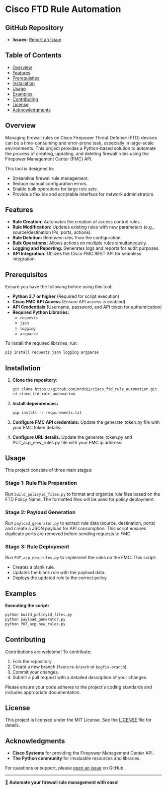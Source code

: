 # Cisco FTD Rule Automation

## GitHub Repository
- **Issues:** [Report an Issue](https://github.com/mrdc82/cisco_ftd_rule_automation/issues)

## Table of Contents
- [Overview](#overview)
- [Features](#features)
- [Prerequisites](#prerequisites)
- [Installation](#installation)
- [Usage](#usage)
- [Examples](#examples)
- [Contributing](#contributing)
- [License](#license)
- [Acknowledgments](#acknowledgments)

## Overview
Managing firewall rules on Cisco Firepower Threat Defense (FTD) devices can be a time-consuming and error-prone task, especially in large-scale environments. This project provides a Python-based solution to automate the process of creating, updating, and deleting firewall rules using the Firepower Management Center (FMC) API.

This tool is designed to:
- Streamline firewall rule management.
- Reduce manual configuration errors.
- Enable bulk operations for large rule sets.
- Provide a flexible and scriptable interface for network administrators.

## Features
- **Rule Creation:** Automates the creation of access control rules.
- **Rule Modification:** Updates existing rules with new parameters (e.g., source/destination IPs, ports, actions).
- **Rule Deletion:** Removes rules from the configuration.
- **Bulk Operations:** Allows actions on multiple rules simultaneously.
- **Logging and Reporting:** Generates logs and reports for audit purposes.
- **API Integration:** Utilizes the Cisco FMC REST API for seamless integration.

## Prerequisites
Ensure you have the following before using this tool:
- **Python 3.7 or higher** (Required for script execution)
- **Cisco FMC API Access** (Ensure API access is enabled)
- **API Credentials** (Username, password, and API token for authentication)
- **Required Python Libraries:**
  - `requests`
  - `json`
  - `logging`
  - `argparse`
  
To install the required libraries, run:
```bash
pip install requests json logging argparse
```

## Installation
1. **Clone the repository:**
   ```bash
   git clone https://github.com/mrdc82/cisco_ftd_rule_automation.git
   cd cisco_ftd_rule_automation
   ```
2. **Install dependencies:**
   ```bash
   pip install -r requirements.txt
   ```
3. **Configure FMC API credentials:**
   Update the generate_token.py file with your FMC token details:

4. **Configure URL details:**
   Update the generate_token.py and PUT_acp_new_rules.py file with your FMC ip address:

## Usage
This project consists of three main stages:

### **Stage 1: Rule File Preparation**
Run `build_policyid_files.py` to format and organize rule files based on the FTD Policy Name. The formatted files will be used for policy deployment.

### **Stage 2: Payload Generation**
Run `payload_generator.py` to extract rule data (source, destination, ports) and create a JSON payload for API consumption. This script ensures duplicate ports are removed before sending requests to FMC.

### **Stage 3: Rule Deployment**
Run `PUT_acp_new_rules.py` to implement the rules on the FMC. This script:
- Creates a blank rule.
- Updates the blank rule with the payload data.
- Deploys the updated rule to the correct policy.

## Examples
**Executing the script:**
```bash
python build_policyid_files.py
python payload_generator.py
python PUT_acp_new_rules.py
```

## Contributing
Contributions are welcome! To contribute:
1. Fork the repository.
2. Create a new branch (`feature-branch` or `bugfix-branch`).
3. Commit your changes.
4. Submit a pull request with a detailed description of your changes.

Please ensure your code adheres to the project's coding standards and includes appropriate documentation.

## License
This project is licensed under the MIT License. See the [LICENSE](LICENSE) file for details.

## Acknowledgments
- **Cisco Systems** for providing the Firepower Management Center API.
- **The Python community** for invaluable resources and libraries.

For questions or support, please [open an issue](https://github.com/mrdc82/cisco_ftd_rule_automation/issues) on GitHub.

---
🚀 **Automate your firewall rule management with ease!**

